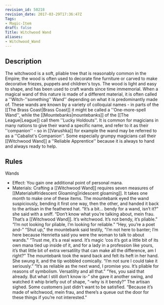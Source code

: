 ```yaml
---
revision_id: 50218
revision_date: 2017-03-29T17:36:47Z
Tags:
- Magic-Item
draft: false
Title: Witchwood Wand
aliases:
- Witchwood_Wand
---
```

## Description
The witchwood is a soft, pliable tree that is reasonably common in the Empire; the wood is often used to decorate fine furniture or carved to make decorative friezes, puppets and children's toys. The wood is light and easy to shape, and has been used to craft wands since time immemorial. When a magical wand of this nature is made of a different material, it is often called a ''Witch-''something'' Wand'' depending on what it is predominantly made of.
These wands are known by a variety of colloquial names - in parts of the [[The Brass Coast|Brass Coast]] it might be called a ''One-more-spell Wand'', while the [[Mountebanks|mountebanks]] of the [[The League|League]] call them ''Lucky Holdouts''. It is common for magicians in many nations to give their wand a specific name, and refer to it as their ''companion'' - so in [[Varushka]] for example the wand may be referred to as a ''Cabalist's Companion''. Some especially grumpy magicians call their [[Witchwood Wand]] a ''Reliable Apprentice'' because it is always to hand and always ready to help.
## Rules
Wands
* Effect: You gain one additional point of personal mana.
* Materials: Crafting a [[Witchwood Wand]] requires seven measures of [[Materials#Iridescent Gloaming|iridescent gloaming]]. It takes one month to make one of these items.
The mountebank eyed the wand suspiciously, bending it first one way, then the other, and handed it back to the artisan in the feathered hat. “It’s a bit... bendy for a wand, isn’t it?” she said with a sniff.
“Don’t know what you’re talking about, mein frau. That’s a [[Witchwood Wand]]. It’s witchwood. It’s not bendy, it’s pliable.”
“I’m not looking for pliable, I’m looking for reliable.”
“Hey, you’re a poet and-”
“Shut up," the mountebank said testily, "I’m not here to banter; I’m here because Henrietta said you were the woman to talk to about wands.”
“Trust me, it’s a real wand. It’s magic ‘cos it’s got a little bit of its own mana tied up inside of it, and for a lady in a profession like yours, it’s that little bit of extra versatility that can make all the difference, am I right?”
The mountebank took the wand back and felt its heft in her hand. She swung it, and the tip wobbled comically. “I’m not sure I could take it seriously.”
“It’s as reliable as the next wand, I promise you. It’s pliable for reasons of symbolism. Versatility and all that.”
“Yes, you said that already. But what I still don’t know is-” she gave it another swing, and watched it whip briefly out of shape, “-why is it bendy?”
The artisan sighed. Some customers just didn’t want to be satisfied. “Because it’s made of witchwood, mein frau, and there’s a queue out the door for these things if you’re not interested.”